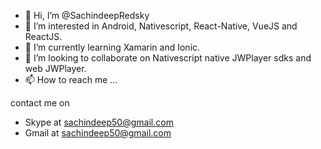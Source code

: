 - 👋 Hi, I’m @SachindeepRedsky
- 👀 I’m interested in Android, Nativescript, React-Native, VueJS and ReactJS.
- 🌱 I’m currently learning Xamarin and Ionic.
- 💞️ I’m looking to collaborate on Nativescript native JWPlayer sdks and web JWPlayer.
- 📫 How to reach me ...

contact me on 
- Skype at sachindeep50@gmail.com
- Gmail at sachindeep50@gmail.com

<!---
SachindeepRedsky/SachindeepRedsky is a ✨ special ✨ repository because its `README.md` (this file) appears on your GitHub profile.
You can click the Preview link to take a look at your changes.
--->
